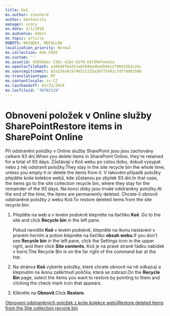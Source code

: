 ```yaml
---
title: Koš
ms.author: stevhord
author: bentoncity
manager: scotv
ms.date: 3/1/2018
ms.audience: Admin
ms.topic: article
ROBOTS: NOINDEX, NOFOLLOW
localization_priority: Normal
ms.collection: Adm_O365
ms.custom: ''
ms.assetid: 456586ec-330c-41be-b2f9-65f9947eb41a
ms.openlocfilehash: a306d8764351a8769b4dba95b912f90433b2c2dc
ms.sourcegitcommit: 03a156a9c9740521155a30775492c7dff0982588
ms.translationtype: MT
ms.contentlocale: cs-CZ
ms.lasthandoff: 03/22/2019
ms.locfileid: "30762129"
---
```

# <a name="restore-items-in-sharepoint-online"></a><span data-ttu-id="0ed20-102">Obnovení položek v Online služby SharePoint</span><span class="sxs-lookup"><span data-stu-id="0ed20-102">Restore items in SharePoint Online</span></span>

<span data-ttu-id="0ed20-103">Při odstranění položky v Online služby SharePoint jsou jsou zachovány celkem 93 dní.</span><span class="sxs-lookup"><span data-stu-id="0ed20-103">When you delete items in SharePoint Online, they're retained for a total of 93 days.</span></span> <span data-ttu-id="0ed20-104">Zůstávají v Koš webu po celou dobu, dokud vysypat nebo z něj odstranit položky.</span><span class="sxs-lookup"><span data-stu-id="0ed20-104">They stay in the site recycle bin the whole time, unless you empty it or delete the items from it.</span></span> <span data-ttu-id="0ed20-105">V takovém případě položky přejděte koše kolekce webů, kde zůstanou po zbytek 93 dní.</span><span class="sxs-lookup"><span data-stu-id="0ed20-105">In that case, the items go to the site collection recycle bin, where they stay for the remainder of the 93 days.</span></span> <span data-ttu-id="0ed20-106">Na konci doby jsou trvale odstraněny položky.</span><span class="sxs-lookup"><span data-stu-id="0ed20-106">At the end of the time, the items are permanently deleted.</span></span> <span data-ttu-id="0ed20-107">Chcete-li obnovit odstraněné položky z webu Koš:</span><span class="sxs-lookup"><span data-stu-id="0ed20-107">To restore deleted items from the site recycle bin:</span></span>
  
1. <span data-ttu-id="0ed20-108">Přejděte na web a v levém podokně klepněte na tlačítko **Koš** .</span><span class="sxs-lookup"><span data-stu-id="0ed20-108">Go to the site and click **Recycle bin** in the left pane.</span></span> 
    
    <span data-ttu-id="0ed20-109">Pokud nevidíte **Koš** v levém podokně, klepněte na ikonu nastavení v pravém horním a potom klepněte na tlačítko **obsah webu**.</span><span class="sxs-lookup"><span data-stu-id="0ed20-109">If you don't see **Recycle bin** in the left pane, click the Settings icon in the upper right, and then click **Site contents**.</span></span> <span data-ttu-id="0ed20-110">Koš je na pravé straně řádku nabídek v horní.</span><span class="sxs-lookup"><span data-stu-id="0ed20-110">The Recycle Bin is on the far right of the command bar at the top.</span></span>
    
2. <span data-ttu-id="0ed20-111">Na stránce **Koš** vyberte položky, které chcete obnovit na ně odkazují a klepnutím na ikonu zaškrtnutí políčka, která se zobrazí.</span><span class="sxs-lookup"><span data-stu-id="0ed20-111">On the **Recycle Bin** page, select the items you want to restore by pointing to them and clicking the check mark icon that appears.</span></span> 
    
3. <span data-ttu-id="0ed20-112">Klikněte na **Obnovit**.</span><span class="sxs-lookup"><span data-stu-id="0ed20-112">Click **Restore**.</span></span>
    
[<span data-ttu-id="0ed20-113">Obnovení odstraněných položek z koše kolekce webů</span><span class="sxs-lookup"><span data-stu-id="0ed20-113">Restore deleted items from the Site collection recycle bin</span></span>](https://go.microsoft.com/fwlink/?linkid=866439)
  

